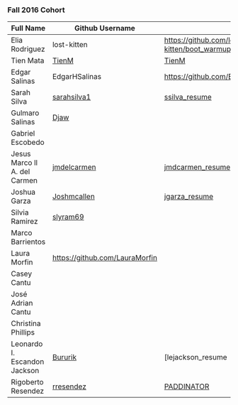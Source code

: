 ### Fall 2016 Cohort

| Full Name          				    | Github Username   | Resume URL                                | Personal Website URL              |
|-------------------------------|-------------------|-------------------------------------------|-----------------------------------|           
| Elia Rodriguez								|lost-kitten        |https://github.com/lost-kitten/boot_warmup/blob/master/week02/resume.md										|																						| 																	|
| Tien Mata											|[TienM](https://github.com/TienM)										|	[TienM](https://github.com/TienM/boot_warmup/blob/master/week02/resume.md)																					| 																	|										
| Edgar Salinas									|	EdgarHSalinas									|			https://github.com/EdgarHSalinas																			|																|
| Sarah Silva								  	|[sarahsilva1](https://github.com/sarahsilva1)				|[ssilva_resume](https://github.com/sarahsilva1/boot_warmup/blob/master/week02/resume.md)																						| 																	|
| Gulmaro Salinas								|	[Djaw](https://github.com/Djaw)	|	|	[gsalinasj.com](http://gsalinasj.com)																				| 																	|
| Gabriel Escobedo							|										|														| 	
| Jesus Marco ll A. del Carmen  |   	[jmdelcarmen](https://github.com/jmdelcarmen)  	|	 [jmdcarmen_resume](https://github.com/jmdelcarmen/boot_warmup) |[jmdcarmen](http://79.170.40.178/jmdcwebdev.co.uk/)	|
| Joshua Garza									|[Joshmcallen](https://github.com/Joshmcallen)				|[jgarza_resume](https://github.com/Joshmcallen/boot_warmup/blob/master/week02/resume.md)																						| 																	|
| Silvia Ramirez								|[slyram69](https://github.com/slyram69)|																						| 																	|
| Marco Barrientos							|										|																						| 																	|
| Laura Morfin									|https://github.com/LauraMorfin										|																						| 																	|
| Casey Cantu										|										|																						| 																	|
| José Adrian Cantu							
| Christina Phillips|										|																						| 																	|
|Leonardo I. Escandon Jackson|   [Bururik](https://github.com/Bururik)   |   [lejackson_resume
| Rigoberto Resendez								  	|[rresendez](https://github.com/rresendez)				|[PADDINATOR](https://www.npmjs.com/package/Paddinator)																						| 		https://github.com/Bururik/boot_warmup/blob/master/resume_10-11-2016.md)   |   Non Existent   |
